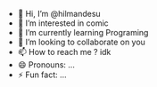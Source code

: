 - 👋 Hi, I’m @hilmandesu
- 👀 I’m interested in comic
- 🌱 I’m currently learning Programing
- 💞️ I’m looking to collaborate on you
- 📫 How to reach me ? idk
- 😄 Pronouns: ...
- ⚡ Fun fact: ...

<!---
hilmandesu/hilmandesu is a ✨ special ✨ repository because its `README.md` (this file) appears on your GitHub profile.
You can click the Preview link to take a look at your changes.
--->
